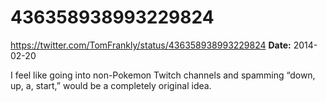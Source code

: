 # 436358938993229824
https://twitter.com/TomFrankly/status/436358938993229824
**Date:** 2014-02-20

I feel like going into non-Pokemon Twitch channels and spamming “down, up, a, start,” would be a completely original idea.
